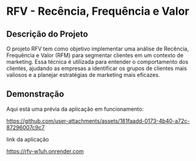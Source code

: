 # RFV - Recência, Frequência e Valor

## Descrição do Projeto

O projeto RFV tem como objetivo implementar uma análise de Recência, Frequência e Valor (RFM) para segmentar clientes em um contexto de marketing. Essa técnica é utilizada para entender o comportamento dos clientes, ajudando as empresas a identificar os grupos de clientes mais valiosos e a planejar estratégias de marketing mais eficazes.

## Demonstração
Aqui está uma prévia da aplicação em funcionamento:

https://github.com/user-attachments/assets/181faadd-0173-4b40-a72c-87296007c9c7


link da aplicação

https://rfv-w1uh.onrender.com
